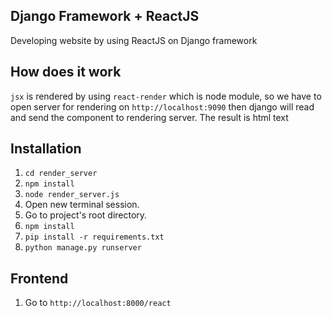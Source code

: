 ## Django Framework + ReactJS
Developing website by using ReactJS on Django framework

## How does it work
`jsx` is rendered by using `react-render` which is node module, so we have to open server for rendering on `http://localhost:9090` then django will read and send the component to rendering server. The result is html text

## Installation
1. `cd render_server`
2. `npm install`
3. `node render_server.js`
4. Open new terminal session.
5. Go to project's root directory.
6. `npm install`
7. `pip install -r requirements.txt`
8. `python manage.py runserver`


## Frontend
1. Go to `http://localhost:8000/react`
